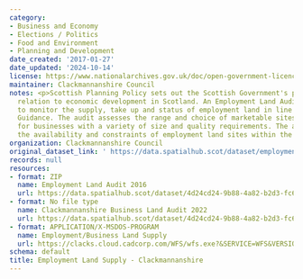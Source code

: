 ```yaml
---
category:
- Business and Economy
- Elections / Politics
- Food and Environment
- Planning and Development
date_created: '2017-01-27'
date_updated: '2024-10-14'
license: https://www.nationalarchives.gov.uk/doc/open-government-licence/version/3/
maintainer: Clackmannanshire Council
notes: <p>Scottish Planning Policy sets out the Scottish Government's policies in
  relation to economic development in Scotland. An Employment Land Audit is produced
  to monitor the supply, take up and status of employment land in line with National
  Guidance. The audit assesses the range and choice of marketable sites and locations
  for businesses with a variety of size and quality requirements. The audit identifies
  the availability and constraints of employment land sites within the local authority.</p>
organization: Clackmannanshire Council
original_dataset_link: ' https://data.spatialhub.scot/dataset/employment_land_supply-cl'
records: null
resources:
- format: ZIP
  name: Employment Land Audit 2016
  url: https://data.spatialhub.scot/dataset/4d24cd24-9b88-4a82-b2d3-fc64724c47df/resource/ae8178d6-8b3d-4425-b216-d83d048f2b1d/download/employment-land-audit-2016.zip
- format: No file type
  name: Clackmannanshire Business Land Audit 2022
  url: https://data.spatialhub.scot/dataset/4d24cd24-9b88-4a82-b2d3-fc64724c47df/resource/cffe86a2-1653-46d8-ba9e-d7330824e718/download/clacks_businesslandaudit.gpkg
- format: APPLICATION/X-MSDOS-PROGRAM
  name: Employment/Business Land Supply
  url: https://clacks.cloud.cadcorp.com/WFS/wfs.exe?&SERVICE=WFS&VERSION=2.0.0&REQUEST=GetFeature&typenames=ns:Business_Land_Audit
schema: default
title: Employment Land Supply - Clackmannanshire
---
```


